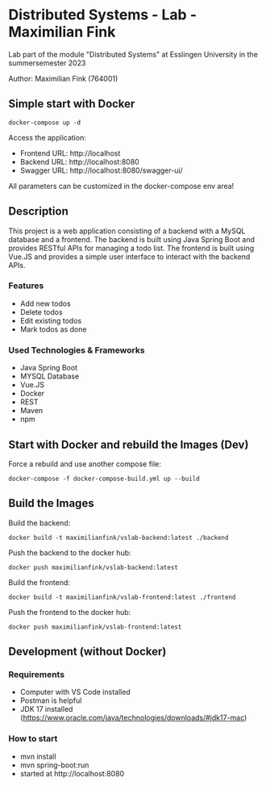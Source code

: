 # Distributed Systems - Lab - Maximilian Fink 

Lab part of the module "Distributed Systems" at Esslingen University in the summersemester 2023

Author: Maximilian Fink (764001)

## Simple start with Docker

`docker-compose up -d`

Access the application: 

- Frontend URL: http://localhost
- Backend URL: http://localhost:8080
- Swagger URL: http://localhost:8080/swagger-ui/

All parameters can be customized in the docker-compose env area!

## Description

This project is a web application consisting of a backend with a MySQL database and a frontend. The backend is built using Java Spring Boot and provides RESTful APIs for managing a todo list. The frontend is built using Vue.JS and provides a simple user interface to interact with the backend APIs.

### Features

- Add new todos
- Delete todos
- Edit existing todos
- Mark todos as done


### Used Technologies & Frameworks

* Java Spring Boot
* MYSQL Database
* Vue.JS
* Docker
* REST
* Maven
* npm
  
## Start with Docker and rebuild the Images (Dev)

Force a rebuild and use another compose file:

`docker-compose -f docker-compose-build.yml up --build`

## Build the Images

Build the backend:

`docker build -t maximilianfink/vslab-backend:latest ./backend`

Push the backend to the docker hub:

`docker push maximilianfink/vslab-backend:latest`

Build the frontend:

`docker build -t maximilianfink/vslab-frontend:latest ./frontend`

Push the frontend to the docker hub:

`docker push maximilianfink/vslab-frontend:latest`


## Development (without Docker)

### Requirements 

* Computer with VS Code installed
* Postman is helpful
* JDK 17 installed (https://www.oracle.com/java/technologies/downloads/#jdk17-mac)

### How to start 

* mvn install
* mvn spring-boot:run
* started at http://localhost:8080

